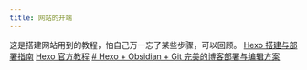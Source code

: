 ```yaml
---
title: 网站的开端
---
```

这是搭建网站用到的教程，怕自己万一忘了某些步骤，可以回顾。
[Hexo 搭建与部署指南](https://juejin.cn/post/7120189037104594980#heading-15)
[Hexo 官方教程](https://hexo.io/zh-cn/docs/setup)
[# Hexo + Obsidian + Git 完美的博客部署与编辑方案](https://juejin.cn/post/7120189614660255781)